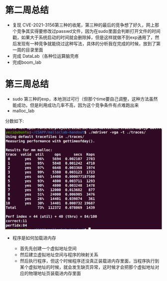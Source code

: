 # 第二周总结

- 复现 CVE-2021-3156第三种的收尾，第三种的最后的竞争想了好久，网上那个竞争其实得要修改过passwd文件，因为在sudo里面会判断打开文件的时间戳，如果大于系统启动的时间就会删除掉，但是这样就做不到exp通用了，然后发现有一种竞争就能绕过这种写法，具体的分析我在完成的时候，放到了第一周的目录里面
- 完成 DataLab（各种位运算脑壳疼
- 完成boom_lab

# 第三周总结

- sudo 第三种的exp，本地测过可行（但那个time要自己调整，这种方法虽然能成功，但是利用成功几率不高，因为这个竞争条件有点难跑出来
- malloc_lab

分数如下:

![img](https://github.com/leave-Devour/Skr_learn/blob/main/Second_week/Snipaste_2021-02-20_23-48-10.png)

- 程序是如何加载进内存

  - 首先先创建一个虚拟地址空间
  - 然后建立虚拟地址空间与程序的映射关系
  - 然后执行程序，但这个时候程序还没真正装载进内存里面，当程序执行到某个虚拟地址的时候，就会发生缺页异常，这时候才会把那个虚拟地址对应的物理地址页装载进内存里面

  